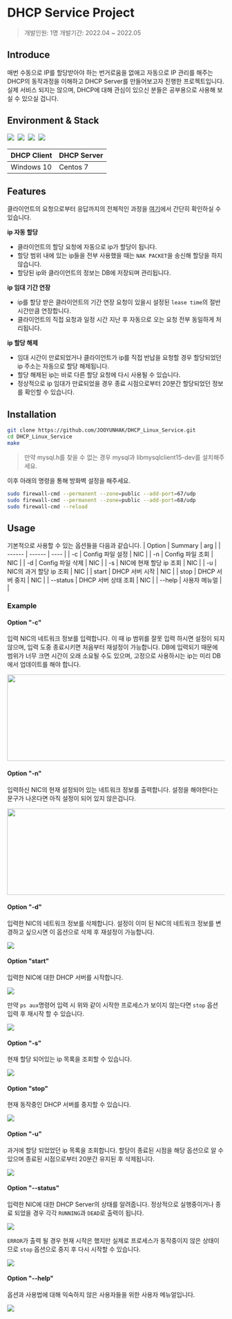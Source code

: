 # DHCP Service Project
> 개발인원: 1명
> 개발기간: 2022.04 ~ 2022.05

## Introduce
매번 수동으로 IP를 할당받아야 하는 번거로움을 없애고 자동으로 IP 관리를 해주는 DHCP의 동작과정을 이해하고 DHCP Server를 만들어보고자 진행한 프로젝트입니다.
실제 서비스 되지는 않으며, DHCP에 대해 관심이 있으신 분들은 공부용으로 사용해 보실 수 있으실 겁니다.

## Environment & Stack
<p align='left'>
<img src="https://img.shields.io/badge/Virtual Box-183A61?style=flat-square&logo=VirtualBox&logoColor=white"/></a>&nbsp 
<img src="https://img.shields.io/badge/Wireshark-1679A7?style=flat-square&logo=Wireshark&logoColor=white"/></a>&nbsp
<img src="https://img.shields.io/badge/C-A8B9CC?style=flat-square&logo=C&logoColor=white"/></a>&nbsp 
<img src="https://img.shields.io/badge/MariaDB-003545?style=flat-square&logo=MariaDB&logoColor=white"/></a>&nbsp
</p>

| DHCP Client | DHCP Server |
| ------ | ------ |
| Windows 10 | Centos 7 |

## Features
클라이언트의 요청으로부터 응답까지의 전체적인 과정을 [여기](https://github.com/JOOYUNHAK/DHCP_Linux_Service/blob/master/ActivityDigram.md)에서 간단히 확인하실 수 있습니다.

**ip 자동 할당**
- 클라이언트의 할당 요청에 자동으로 ip가 할당이 됩니다.
- 할당 범위 내에 있는 ip들을 전부 사용했을 때는 `NAK PACKET`을 송신해 할당을 하지 않습니다.
- 할당된 ip와 클라이언트의 정보는 DB에 저장되며 관리됩니다.

**ip 임대 기간 연장**
- ip를 할당 받은 클라이언트의 기간 연장 요청이 있을시 설정된 `lease time`의 절반 시간만큼 연장합니다.
- 클라이언트의 직접 요청과 일정 시간 지난 후 자동으로 오는 요청 전부 동일하게 처리됩니다.

**ip 할당 해제**
- 임대 시간이 만료되었거나 클라이언트가 ip를 직접 반납을 요청할 경우 할당되었던 ip 주소는 자동으로 할당 해제됩니다. 
- 할당 해제된 ip는 바로 다른 할당 요청에 다시 사용될 수 있습니다.
- 정상적으로 ip 임대가 만료되었을 경우 종료 시점으로부터 20분간 할당되었던 정보를 확인할 수 있습니다.
## 

## Installation
```sh
git clone https://github.com/JOOYUNHAK/DHCP_Linux_Service.git
cd DHCP_Linux_Service
make
```
> 만약 mysql.h를 찾을 수 없는 경우 mysql과 libmysqlclient15-dev를 설치해주세요.

이후 아래의 명령을 통해 방화벽 설정을 해주세요.
```sh
sudo firewall-cmd --permanent --zone=public --add-port=67/udp
sudo firewall-cmd --permanent --zone=public --add-port=68/udp
sudo firewall-cmd --reload 
```

## Usage
기본적으로 사용할 수 있는 옵션들을 다음과 같습니다.
| Option | Summary | arg |
| ------ | ------ | ---- |
| -c | Config 파일 설정 | NIC |
| -n | Config 파일 조회 | NIC |
| -d | Config 파일 삭제 | NIC |
| -s | NIC에 현재 할당 ip 조회 | NIC |
| -u | NIC의 과거 할당 ip 조회 | NIC |
| start | DHCP 서버 시작 | NIC |
| stop | DHCP 서버 중지 | NIC |
| --status | DHCP 서버 상태 조회 | NIC |
| --help | 사용자 메뉴얼 |  |

### Example
#### Option "-c"
입력 NIC의 네트워크 정보를 입력합니다. 이 때 ip 범위를 잘못 입력 하시면 설정이 되지 않으며, 입력 도중 종료시키면 처음부터 재설정이 가능합니다.
DB에 입력되기 때문에 범위가 너무 크면 시간이 오래 소요될 수도 있으며, 고정으로 사용하시는 ip는 미리 DB에서 업데이트를 해야 합니다.  

<img src= "https://user-images.githubusercontent.com/99117410/230338107-23f9203c-6e4f-4fdb-be20-f3089e01ec0f.png" width = "600" height = "200" />

#### Option "-n"
입력하신 NIC의 현재 설정되어 있는 네트워크 정보를 출력합니다. 설정을 해야한다는 문구가 나온다면 아직 설정이 되어 있지 않은겁니다.  

<img src = "https://user-images.githubusercontent.com/99117410/230340004-233ba920-1d74-46b8-badc-9139bd66d718.png"  width = "600" height = "200" />

#### Option "-d"
입력한 NIC의 네트워크 정보를 삭제합니다. 설정이 이미 된 NIC의 네트워크 정보를 변경하고 싶으시면 이 옵션으로 삭제 후 재설정이 가능합니다.  

<img src = "https://user-images.githubusercontent.com/99117410/230341299-a06bdf72-001f-4501-b0ba-1597118ca298.png"  />

#### Option "start"
입력한 NIC에 대한 DHCP 서버를 시작합니다.  

<img src = "https://user-images.githubusercontent.com/99117410/230342181-91bcb9d0-a54c-43e5-afd4-825e3d7a066f.png"  />

만약 `ps aux`명령어 입력 시 위와 같이 시작한 프로세스가 보이지 않는다면 `stop` 옵션 입력 후 재시작 할 수 있습니다.  

<img src = "https://user-images.githubusercontent.com/99117410/230342704-f3b7947f-e121-4e3f-a740-5e63087f9ec0.png"  />

#### Option "-s"
현재 할당 되어있는 ip 목록을 조회할 수 있습니다.   

<img src = "https://user-images.githubusercontent.com/99117410/230347900-119856ae-d140-439a-a223-0b048f9dac90.png" />

#### Option "stop"
현재 동작중인 DHCP 서버를 중지할 수 있습니다.  

<img src = "https://user-images.githubusercontent.com/99117410/230344425-a8e060dc-d7b8-429e-b992-53b88bd4b28f.png"  />

#### Option "-u"
과거에 할당 되었었던 ip 목록을 조회합니다. 할당이 종료된 시점을 해당 옵션으로 알 수 있으며 종료된 시점으로부터 20분간 유지된 후 삭제됩니다.  

<img src = "https://user-images.githubusercontent.com/99117410/230347596-1194ebb4-52dd-4af2-9cc5-d2589b5f9956.png"  />

#### Option "--status"
입력한 NIC에 대한 DHCP Server의 상태를 알려줍니다.
정상적으로 실행중이거나 종료 되었을 경우 각각 `RUNNING`과 `DEAD`로 출력이 됩니다.  

<img src = "https://user-images.githubusercontent.com/99117410/230349828-1806a548-ebca-45a2-832f-697732fadff0.png"   />

`ERROR`가 출력 될 경우 현재 시작은 했지만 실제로 프로세스가 동작중이지 않은 상태이므로 `stop` 옵션으로 중지 후 다시 시작할 수 있습니다.  

<img src = "https://user-images.githubusercontent.com/99117410/230349125-7084d09e-f0ef-447e-a97b-1d49f4a3c908.png"  />

#### Option "--help"
옵션과 사용법에 대해 익숙하지 않은 사용자들을 위한 사용자 메뉴얼입니다.  

<img src = "https://user-images.githubusercontent.com/99117410/230348293-e6de5cc6-b766-4a18-a7c8-63c0ddfc7b15.png"  />


